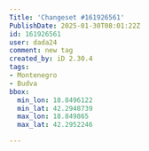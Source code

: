 ```yaml
---
Title: 'Changeset #161926561'
PublishDate: 2025-01-30T08:01:22Z
id: 161926561
user: dada24
comment: new tag
created_by: iD 2.30.4
tags:
- Montenegro
- Budva
bbox:
  min_lon: 18.8496122
  min_lat: 42.2948739
  max_lon: 18.849865
  max_lat: 42.2952246

---
```

